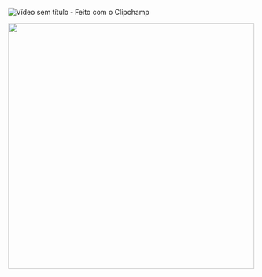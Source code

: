 ![Vídeo sem título ‐ Feito com o Clipchamp](https://github.com/Felipeoliveirasouza/ping-pong/assets/153692420/c59cf26c-7f1a-4d61-a066-18e9d6552579)
<div align-"center">
<img src="https://github.com/Felipeoliveirasouza/ping-pong/assets/153692420/c59cf26c-7f1a-4d61-a066-18e9d6552579" width="500px" />
</div>
